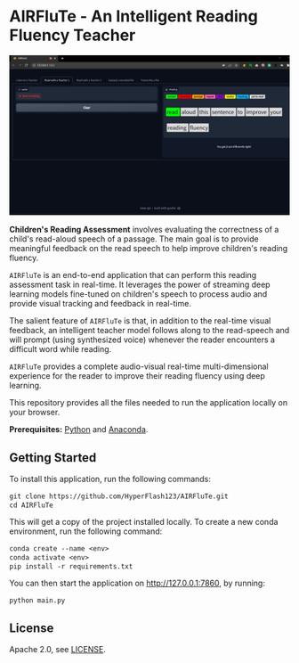 # AIRFluTe - An Intelligent Reading Fluency Teacher

![Alt text](https://github.com/HyperFlash123/AIRFluTe/blob/main/image.jpg)

**Children's Reading Assessment** involves evaluating the correctness of a child's read-aloud speech of a passage. The main goal is to provide meaningful feedback on the read speech to help improve children's reading fluency.

`AIRFluTe` is an end-to-end application that can perform this reading assessment task in real-time. It leverages the power of streaming deep learning models fine-tuned on children's speech to process audio and provide visual tracking and feedback in real-time.

The salient feature of `AIRFluTe` is that, in addition to the real-time visual feedback, an intelligent teacher model follows along to the read-speech and will prompt (using synthesized voice) whenever the reader encounters a difficult word while reading. 

`AIRFluTe` provides a complete audio-visual real-time multi-dimensional experience for the reader to improve their reading fluency using deep learning.

This repository provides all the files needed to run the application locally on your browser.

**Prerequisites:** [Python](https://www.python.org/downloads/) and [Anaconda](https://docs.anaconda.com/anaconda/install/index.html).
## Getting Started

To install this application, run the following commands:
```
git clone https://github.com/HyperFlash123/AIRFluTe.git
cd AIRFluTe
```
This will get a copy of the project installed locally.
To create a new conda environment, run the following command:
```
conda create --name <env>
conda activate <env>
pip install -r requirements.txt
```
You can then start the application on http://127.0.0.1:7860, by running:
```
python main.py
```

## License

Apache 2.0, see [LICENSE](LICENSE).
